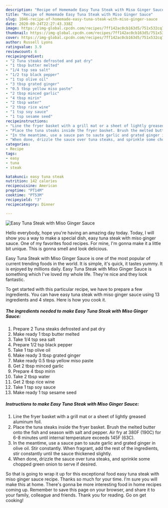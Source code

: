 ```yaml
---
description: "Recipe of Homemade Easy Tuna Steak with Miso Ginger Sauce"
title: "Recipe of Homemade Easy Tuna Steak with Miso Ginger Sauce"
slug: 1046-recipe-of-homemade-easy-tuna-steak-with-miso-ginger-sauce
date: 2020-09-24T22:27:43.338Z
image: https://img-global.cpcdn.com/recipes/7ff142ac0cb163d5/751x532cq70/easy-tuna-steak-with-miso-ginger-sauce-recipe-main-photo.jpg
thumbnail: https://img-global.cpcdn.com/recipes/7ff142ac0cb163d5/751x532cq70/easy-tuna-steak-with-miso-ginger-sauce-recipe-main-photo.jpg
cover: https://img-global.cpcdn.com/recipes/7ff142ac0cb163d5/751x532cq70/easy-tuna-steak-with-miso-ginger-sauce-recipe-main-photo.jpg
author: Russell Lyons
ratingvalue: 3.9
reviewcount: 6
recipeingredient:
- "2 Tuna steaks defrosted and pat dry"
- "1 tbsp butter melted"
- "1/4 tsp sea salt"
- "1/2 tsp black pepper"
- "1 tsp olive oil"
- "3 tbsp grated ginger"
- "0.5 tbsp yellow miso paste"
- "2 tbsp minced garlic"
- "4 tbsp mirin"
- "2 tbsp water"
- "2 tbsp rice wine"
- "1 tsp soy sauce"
- "1 tsp sesame seed"
recipeinstructions:
- "Line the fryer basket with a grill mat or a sheet of lightly greased aluminum foil."
- "Place the tuna steaks inside the fryer basket. Brush the melted butter onto the fish and season with salt and pepper. Air fry at 380F (190C) for 6-8 minutes until internal temperature exceeds 145F (63C)."
- "In the meantime, use a sauce pan to saute garlic and grated ginger in olive oil. Stir constantly. When fragrant, add the rest of the ingredients, stir constantly until the sauce thickened slightly."
- "When done, drizzle the sauce over tuna steaks, and sprinkle some chopped green onion to serve if desired."
categories:
- Recipe
tags:
- easy
- tuna
- steak

katakunci: easy tuna steak 
nutrition: 142 calories
recipecuisine: American
preptime: "PT14M"
cooktime: "PT53M"
recipeyield: "3"
recipecategory: Dinner

---
```



![Easy Tuna Steak with Miso Ginger Sauce](https://img-global.cpcdn.com/recipes/7ff142ac0cb163d5/751x532cq70/easy-tuna-steak-with-miso-ginger-sauce-recipe-main-photo.jpg)

Hello everybody, hope you're having an amazing day today. Today, I will show you a way to make a special dish, easy tuna steak with miso ginger sauce. One of my favorites food recipes. For mine, I'm gonna make it a little bit unique. This is gonna smell and look delicious.

Easy Tuna Steak with Miso Ginger Sauce is one of the most popular of current trending foods in the world. It is simple, it's quick, it tastes yummy. It is enjoyed by millions daily. Easy Tuna Steak with Miso Ginger Sauce is something which I've loved my whole life. They're nice and they look fantastic.




To get started with this particular recipe, we have to prepare a few ingredients. You can have easy tuna steak with miso ginger sauce using 13 ingredients and 4 steps. Here is how you cook it.

<!--inarticleads1-->

##### The ingredients needed to make Easy Tuna Steak with Miso Ginger Sauce:

1. Prepare 2 Tuna steaks defrosted and pat dry
1. Make ready 1 tbsp butter melted
1. Take 1/4 tsp sea salt
1. Prepare 1/2 tsp black pepper
1. Take 1 tsp olive oil
1. Make ready 3 tbsp grated ginger
1. Make ready 0.5 tbsp yellow miso paste
1. Get 2 tbsp minced garlic
1. Prepare 4 tbsp mirin
1. Take 2 tbsp water
1. Get 2 tbsp rice wine
1. Take 1 tsp soy sauce
1. Make ready 1 tsp sesame seed




<!--inarticleads2-->

##### Instructions to make Easy Tuna Steak with Miso Ginger Sauce:

1. Line the fryer basket with a grill mat or a sheet of lightly greased aluminum foil.
1. Place the tuna steaks inside the fryer basket. Brush the melted butter onto the fish and season with salt and pepper. Air fry at 380F (190C) for 6-8 minutes until internal temperature exceeds 145F (63C).
1. In the meantime, use a sauce pan to saute garlic and grated ginger in olive oil. Stir constantly. When fragrant, add the rest of the ingredients, stir constantly until the sauce thickened slightly.
1. When done, drizzle the sauce over tuna steaks, and sprinkle some chopped green onion to serve if desired.




So that is going to wrap it up for this exceptional food easy tuna steak with miso ginger sauce recipe. Thanks so much for your time. I'm sure you will make this at home. There's gonna be more interesting food in home recipes coming up. Remember to save this page on your browser, and share it to your family, colleague and friends. Thank you for reading. Go on get cooking!
